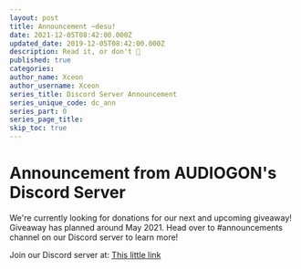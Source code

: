 ```yaml
---
layout: post
title: Announcement ~desu!
date: 2021-12-05T08:42:00.000Z
updated_date: 2019-12-05T08:42:00.000Z
description: Read it, or don't 🤷
published: true
categories:
author_name: Xceon
author_username: Xceon
series_title: Discord Server Announcement
series_unique_code: dc_ann
series_part: 0
series_page_title: 
skip_toc: true
---
```


# Announcement from AUDIOGON's Discord Server
We're currently looking for donations for our next and upcoming giveaway!
Giveaway has planned around May 2021.
Head over to #announcements channel on our Discord server to learn more!

Join our Discord server at:
[This little link](https://audiogonds.xyz/)
